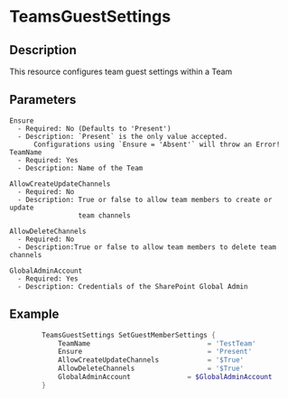 # TeamsGuestSettings

## Description

This resource configures team guest settings within a Team

## Parameters

    Ensure
      - Required: No (Defaults to 'Present')
      - Description: `Present` is the only value accepted.
          Configurations using `Ensure = 'Absent'` will throw an Error!
    TeamName
      - Required: Yes
      - Description: Name of the Team

    AllowCreateUpdateChannels
      - Required: No
      - Description: True or false to allow team members to create or update
                     team channels

    AllowDeleteChannels
      - Required: No
      - Description:True or false to allow team members to delete team channels

    GlobalAdminAccount
      - Required: Yes
      - Description: Credentials of the SharePoint Global Admin

## Example

```PowerShell
        TeamsGuestSettings SetGuestMemberSettings {
            TeamName                             = 'TestTeam'
            Ensure                               = 'Present'
            AllowCreateUpdateChannels            = '$True'
            AllowDeleteChannels                  = '$True'
            GlobalAdminAccount              = $GlobalAdminAccount
        }
```
